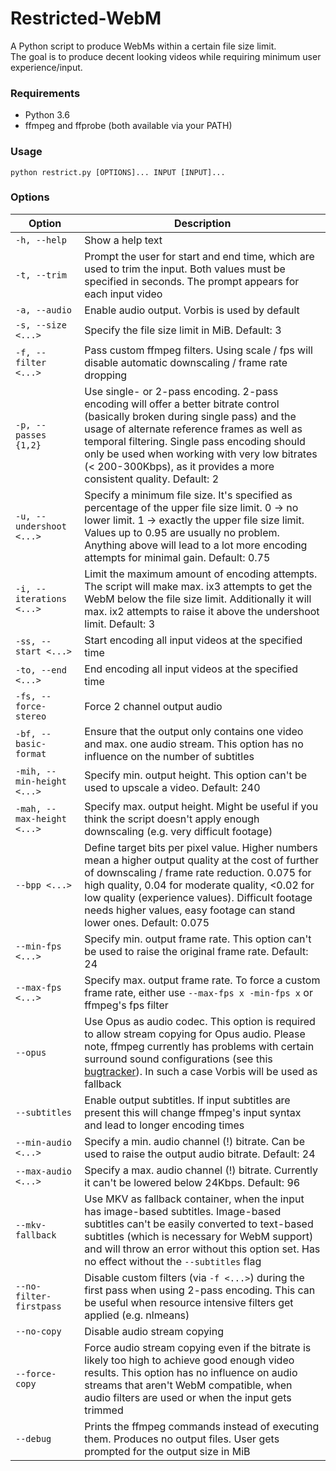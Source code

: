 # Restricted-WebM

A Python script to produce WebMs within a certain file size limit.  
The goal is to produce decent looking videos while requiring minimum user experience/input.

### Requirements

* Python 3.6
* ffmpeg and ffprobe (both available via your PATH)

### Usage
```
python restrict.py [OPTIONS]... INPUT [INPUT]...
```

### Options

Option | Description
------ | -----------
`-h, --help` | Show a help text
`-t, --trim` | Prompt the user for start and end time, which are used to trim the input. Both values must be specified in seconds. The prompt appears for each input video
`-a, --audio` | Enable audio output. Vorbis is used by default
`-s, --size <...>` | Specify the file size limit in MiB. Default: 3
`-f, --filter <...>` | Pass custom ffmpeg filters. Using scale / fps will disable automatic downscaling / frame rate dropping
`-p, --passes {1,2}` | Use single- or 2-pass encoding. 2-pass encoding will offer a better bitrate control (basically broken during single pass) and the usage of alternate reference frames as well as temporal filtering. Single pass encoding should only be used when working with very low bitrates (< 200-300Kbps), as it provides a more consistent quality. Default: 2
`-u, --undershoot <...>` | Specify a minimum file size. It's specified as percentage of the upper file size limit. 0 -> no lower limit. 1 -> exactly the upper file size limit. Values up to 0.95 are usually no problem. Anything above will lead to a lot more encoding attempts for minimal gain. Default: 0.75
`-i, --iterations <...>` | Limit the maximum amount of encoding attempts. The script will make max. ix3 attempts to get the WebM below the file size limit. Additionally it will max. ix2 attempts to raise it above the undershoot limit. Default: 3
`-ss, --start <...>` | Start encoding all input videos at the specified time
`-to, --end <...>` | End encoding all input videos at the specified time
`-fs, --force-stereo` | Force 2 channel output audio
`-bf, --basic-format` | Ensure that the output only contains one video and max. one audio stream. This option has no influence on the number of subtitles
`-mih, --min-height <...>` | Specify min. output height. This option can't be used to upscale a video. Default: 240
`-mah, --max-height <...>` | Specify max. output height. Might be useful if you think the script doesn't apply enough downscaling (e.g. very difficult footage)
`--bpp <...>` | Define target bits per pixel value. Higher numbers mean a higher output quality at the cost of further of downscaling / frame rate reduction. 0.075 for high quality, 0.04 for moderate quality, <0.02 for low quality (experience values). Difficult footage needs higher values, easy footage can stand lower ones. Default: 0.075
`--min-fps <...>` | Specify min. output frame rate. This option can't be used to raise the original frame rate. Default: 24
`--max-fps <...>` | Specify max. output frame rate. To force a custom frame rate, either use `--max-fps x -min-fps x` or ffmpeg's fps filter
`--opus` | Use Opus as audio codec. This option is required to allow stream copying for Opus audio. Please note, ffmpeg currently has problems with certain surround sound configurations (see this [bugtracker](https://trac.ffmpeg.org/ticket/5718)). In such a case Vorbis will be used as fallback
`--subtitles` | Enable output subtitles. If input subtitles are present this will change ffmpeg's input syntax and lead to longer encoding times
`--min-audio <...>` | Specify a min. audio channel (!) bitrate. Can be used to raise the output audio bitrate. Default: 24
`--max-audio <...>` | Specify a max. audio channel (!) bitrate. Currently it can't be lowered below 24Kbps. Default: 96
`--mkv-fallback` | Use MKV as fallback container, when the input has image-based subtitles. Image-based subtitles can't be easily converted to text-based subtitles (which is necessary for WebM support) and will throw an error without this option set. Has no effect without the `--subtitles` flag
`--no-filter-firstpass` | Disable custom filters (via `-f <...>`) during the first pass when using 2-pass encoding. This can be useful when resource intensive filters get applied (e.g. nlmeans)
`--no-copy` | Disable audio stream copying
`--force-copy` | Force audio stream copying even if the bitrate is likely too high to achieve good enough video results. This option has no influence on audio streams that aren't WebM compatible, when audio filters are used or when the input gets trimmed
`--debug` | Prints the ffmpeg commands instead of executing them. Produces no output files. User gets prompted for the output size in MiB
